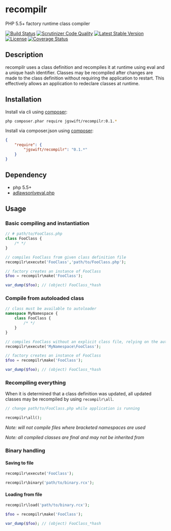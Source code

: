 recompilr
====
PHP 5.5+ factory runtime class compiler

[![Build Status](https://travis-ci.org/jgswift/recompilr.png?branch=master)](https://travis-ci.org/jgswift/recompilr)
[![Scrutinizer Code Quality](https://scrutinizer-ci.com/g/jgswift/recompilr/badges/quality-score.png?s=87a44242339b2b007df16d5847b06c0246500931)](https://scrutinizer-ci.com/g/jgswift/recompilr/)
[![Latest Stable Version](https://poser.pugx.org/jgswift/recompilr/v/stable.svg)](https://packagist.org/packages/jgswift/recompilr)
[![License](https://poser.pugx.org/jgswift/recompilr/license.svg)](https://packagist.org/packages/jgswift/recompilr)
[![Coverage Status](https://coveralls.io/repos/jgswift/recompilr/badge.png?branch=master)](https://coveralls.io/r/jgswift/recompilr?branch=master)

## Description

recompilr uses a class definition and recompiles it at runtime using eval and a unique hash identifier. 
Classes may be recompiled after changes are made to the class definition without requiring the application to restart.
This effectively allows an application to redeclare classes at runtime.

## Installation

Install via cli using [composer](https://getcomposer.org/):
```sh
php composer.phar require jgswift/recompilr:0.1.*
```

Install via composer.json using [composer](https://getcomposer.org/):
```json
{
    "require": {
        "jgswift/recompilr": "0.1.*"
    }
}
```

## Dependency

* php 5.5+
* [adlawson\veval.php](http://github.com/adlawson/veval.php)

## Usage

### Basic compiling and instantiation

```php
// # path/to/FooClass.php
class FooClass {
    /* */
}

// compiles FooClass from given class definition file
recompilr\execute('FooClass','path/to/FooClass.php');

// factory creates an instance of FooClass
$foo = recompilr\make('FooClass');

var_dump($foo); // (object) FooClass_*hash
```

### Compile from autoloaded class

```php
// class must be available to autoloader
namespace MyNamespace {
    class FooClass {
        /* */
    }
}

// compiles FooClass without an explicit class file, relying on the autoloader to find the class definition
recompilr\execute('MyNamespace\FooClass');

// factory creates an instance of FooClass
$foo = recompilr\make('FooClass');

var_dump($foo); // (object) FooClass_*hash
```

### Recompiling everything

When it is determined that a class definition was updated, all updated classes may be recompiled
by using ```recompilr\all```.

```php
// change path/to/FooClass.php while application is running

recompilr\all();
```

*Note: will not compile files where bracketed namespaces are used*

*Note: all compiled classes are final and may not be inherited from*

### Binary handling

#### Saving to file
```php
recompilr\execute('FooClass');

recompilr\binary('path/to/binary.rcx');
```

#### Loading from file

```php
recompilr\load('path/to/binary.rcx');

$foo = recompilr\make('FooClass');

var_dump($foo); // (object) FooClass_*hash
```